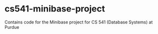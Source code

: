 # cs541-minibase-project
Contains code for the Minibase project for CS 541 (Database Systems) at Purdue
